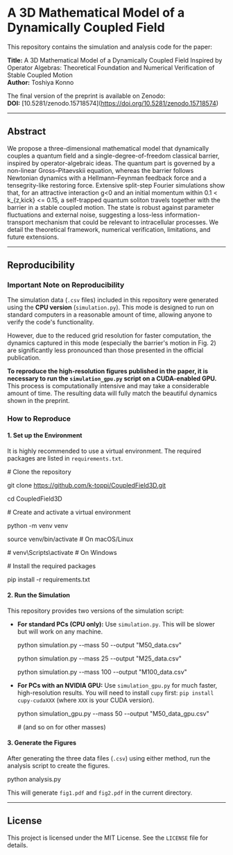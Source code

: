 # A 3D Mathematical Model of a Dynamically Coupled Field

This repository contains the simulation and analysis code for the paper:

**Title:** A 3D Mathematical Model of a Dynamically Coupled Field Inspired by Operator Algebras: Theoretical Foundation and Numerical Verification of Stable Coupled Motion  
**Author:** Toshiya Konno

The final version of the preprint is available on Zenodo:  
**DOI:** \[10.5281/zenodo.15718574](https://doi.org/10.5281/zenodo.15718574)

---

## Abstract

We propose a three-dimensional mathematical model that dynamically couples a quantum field and a single-degree-of-freedom classical barrier, inspired by operator-algebraic ideas. The quantum part is governed by a non-linear Gross–Pitaevskii equation, whereas the barrier follows Newtonian dynamics with a Hellmann–Feynman feedback force and a tensegrity-like restoring force. Extensive split-step Fourier simulations show that, for an attractive interaction g\<0 and an initial momentum within 0.1 \< k\_{z,kick} \<= 0.15, a self-trapped quantum soliton travels together with the barrier in a stable coupled motion. The state is robust against parameter fluctuations and external noise, suggesting a loss-less information-transport mechanism that could be relevant to intracellular processes. We detail the theoretical framework, numerical verification, limitations, and future extensions.

---

## Reproducibility

### Important Note on Reproducibility

The simulation data (`.csv` files) included in this repository were generated using the **CPU version** (`simulation.py`). This mode is designed to run on standard computers in a reasonable amount of time, allowing anyone to verify the code's functionality.

However, due to the reduced grid resolution for faster computation, the dynamics captured in this mode (especially the barrier's motion in Fig. 2\) are significantly less pronounced than those presented in the official publication.

**To reproduce the high-resolution figures published in the paper, it is necessary to run the `simulation_gpu.py` script on a CUDA-enabled GPU.** This process is computationally intensive and may take a considerable amount of time. The resulting data will fully match the beautiful dynamics shown in the preprint.

### How to Reproduce

#### 1\. Set up the Environment

It is highly recommended to use a virtual environment. The required packages are listed in `requirements.txt`.

\# Clone the repository

git clone https://github.com/k-toppi/CoupledField3D.git

cd CoupledField3D

\# Create and activate a virtual environment

python \-m venv venv

source venv/bin/activate  \# On macOS/Linux

\# venv\\Scripts\\activate    \# On Windows

\# Install the required packages

pip install \-r requirements.txt

#### 2\. Run the Simulation

This repository provides two versions of the simulation script:

- **For standard PCs (CPU only):** Use `simulation.py`. This will be slower but will work on any machine.  
    
  python simulation.py \--mass 50 \--output "M50\_data.csv"  
    
  python simulation.py \--mass 25 \--output "M25\_data.csv"  
    
  python simulation.py \--mass 100 \--output "M100\_data.csv"  
    
- **For PCs with an NVIDIA GPU:** Use `simulation_gpu.py` for much faster, high-resolution results. You will need to install `cupy` first: `pip install cupy-cudaXXX` (where `XXX` is your CUDA version).  
    
  python simulation\_gpu.py \--mass 50 \--output "M50\_data\_gpu.csv"  
    
  \# (and so on for other masses)

#### 3\. Generate the Figures

After generating the three data files (`.csv`) using either method, run the analysis script to create the figures.

python analysis.py

This will generate `fig1.pdf` and `fig2.pdf` in the current directory.

---

## License

This project is licensed under the MIT License. See the `LICENSE` file for details.
